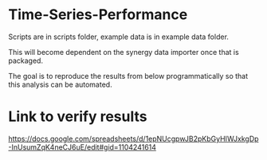 # Time-Series-Performance

Scripts are in scripts folder, example data is in example data folder.

This will become dependent on the synergy data importer once that is packaged.

The goal is to reproduce the results from below programmatically so that this analysis can be automated.

# Link to verify results
https://docs.google.com/spreadsheets/d/1epNUcgpwJB2pKbGyHIWJxkgDp-InUsumZqK4neCJ6uE/edit#gid=1104241614
